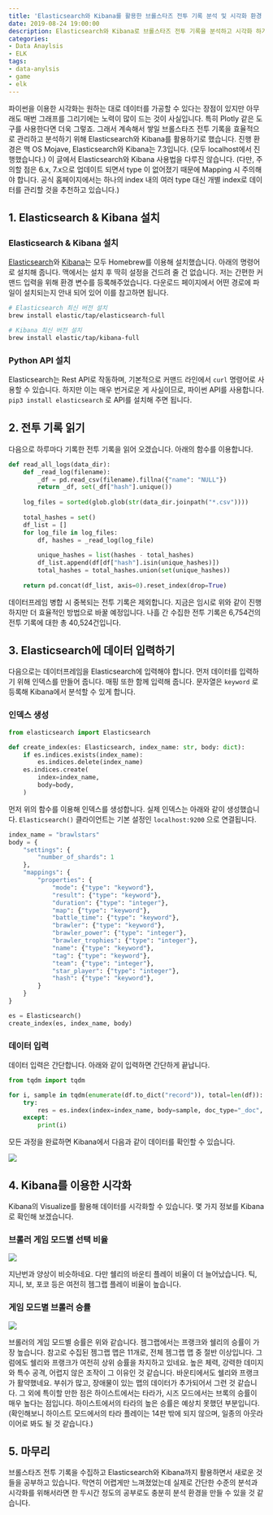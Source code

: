 ```yaml
---
title: 'Elasticsearch와 Kibana를 활용한 브롤스타즈 전투 기록 분석 및 시각화 환경 구축'
date: 2019-08-24 19:00:00
description: Elasticsearch와 Kibana로 브롤스타즈 전투 기록을 분석하고 시각화 하기 위한 환경을 구축합니다.
categories:
- Data Anaylsis
- ELK
tags:
- data-anylsis
- game
- elk
---
```


파이썬을 이용한 시각화는 원하는 대로 데이터를 가공할 수 있다는 장점이 있지만 아무래도 매번 그래프를 그리기에는 노력이 많이 드는 것이 사실입니다. 특히 Plotly 같은 도구를 사용한다면 더욱 그렇죠. 그래서 계속해서 쌓일 브롤스타즈 전투 기록을 효율적으로 관리하고 분석하기 위해 Elasticsearch와 Kibana를 활용하기로 했습니다. 진행 환경은 맥 OS Mojave, Elasticsearch와 Kibana는 7.3입니다. (모두 localhost에서 진행했습니다.) 이 글에서 Elasticsearch와 Kibana 사용법을 다루진 않습니다. (다만, 주의할 점은 6.x, 7.x으로 업데이트 되면서 type 이 없어졌기 때문에 Mapping 시 주의해야 합니다. 공식 홈페이지에서는 하나의 index 내의 여러 type 대신 개별 index로 데이터를 관리할 것을 추천하고 있습니다.)



## 1. Elasticsearch & Kibana 설치

### Elasticsearch & Kibana 설치

[Elasticsearch](https://www.elastic.co/kr/downloads/elasticsearch)와 [Kibana](https://www.elastic.co/guide/en/kibana/7.3/brew.html)는 모두 Homebrew를 이용해 설치했습니다. 아래의 명령어로 설치해 줍니다. 맥에서는 설치 후 딱히 설정을 건드려 줄 건 없습니다. 저는 간편한 커맨드 입력을 위해 환경 변수를 등록해주었습니다. 다운로드 페이지에서 어떤 경로에 파일이 설치되는지 안내 되어 있어 이를 참고하면 됩니다.

```bash
# Elasticsearch 최신 버전 설치
brew install elastic/tap/elasticsearch-full

# Kibana 최신 버전 설치
brew install elastic/tap/kibana-full
```



### Python API 설치

Elasticsearch는 Rest API로 작동하며, 기본적으로 커맨드 라인에서 `curl` 명령어로 사용할 수 있습니다. 하지만 이는 매우 번거로운 게 사실이므로, 파이썬 API를 사용합니다. `pip3 install elasticsearch` 로 API를 설치해 주면 됩니다.



## 2. 전투 기록 읽기

다음으로 하루마다 기록한 전투 기록을 읽어 오겠습니다. 아래의 함수를 이용합니다.

```python
def read_all_logs(data_dir):
    def _read_log(filename):
        _df = pd.read_csv(filename).fillna({"name": "NULL"})
        return _df, set(_df["hash"].unique())
    
    log_files = sorted(glob.glob(str(data_dir.joinpath("*.csv"))))
    
    total_hashes = set()
    df_list = []
    for log_file in log_files:
        df, hashes = _read_log(log_file)
        
        unique_hashes = list(hashes - total_hashes)
        df_list.append(df[df["hash"].isin(unique_hashes)])
        total_hashes = total_hashes.union(set(unique_hashes))
    
    return pd.concat(df_list, axis=0).reset_index(drop=True)
```



데이터프레임 병합 시 중복되는 전투 기록은 제외합니다. 지금은 임시로 위와 같이 진행하지만 더 효율적인 방법으로 바꿀 예정입니다. 나흘 간 수집한 전투 기록은 6,754건의 전투 기록에 대한 총 40,524건입니다.



## 3. Elasticsearch에 데이터 입력하기

다음으로는 데이터프레임을 Elasticsearch에 입력해야 합니다. 먼저 데이터를 입력하기 위해 인덱스를 만들어 줍니다. 매핑 또한 함께 입력해 줍니다. 문자열은 `keyword` 로 등록해 Kibana에서 분석할 수 있게 합니다.



### 인덱스 생성

```python
from elasticsearch import Elasticsearch

def create_index(es: Elasticsearch, index_name: str, body: dict):
    if es.indices.exists(index_name):
        es.indices.delete(index_name)
    es.indices.create(
        index=index_name,
        body=body,
    )
```



먼저 위의 함수를 이용해 인덱스를 생성합니다. 실제 인덱스는 아래와 같이 생성했습니다. `Elasticsearch()` 클라이언트는 기본 설정인 `localhost:9200` 으로 연결됩니다.

```python
index_name = "brawlstars" 
body = {
    "settings": {
        "number_of_shards": 1
    },
    "mappings": {
        "properties": {
            "mode": {"type": "keyword"},
            "result": {"type": "keyword"},
            "duration": {"type": "integer"},
            "map": {"type": "keyword"},
            "battle_time": {"type": "keyword"},
            "brawler": {"type": "keyword"},
            "brawler_power": {"type": "integer"},
            "brawler_trophies": {"type": "integer"},
            "name": {"type": "keyword"},
            "tag": {"type": "keyword"},
            "team": {"type": "integer"},
            "star_player": {"type": "integer"},
            "hash": {"type": "keyword"},
        }
    }
}

es = Elasticsearch()
create_index(es, index_name, body)
```



### 데이터 입력

데이터 입력은 간단합니다. 아래와 같이 입력하면 간단하게 끝납니다.

```python
from tqdm import tqdm

for i, sample in tqdm(enumerate(df.to_dict("record")), total=len(df)):
    try:
        res = es.index(index=index_name, body=sample, doc_type="_doc", id=i)
    except:
        print(i)
```



모든 과정을 완료하면 Kibana에서 다음과 같이 데이터를 확인할 수 있습니다.

![](https://drive.google.com/uc?id=1Z0X18vZho1mV6WYIKEFKlAHAWAc-q8ex)



## 4. Kibana를 이용한 시각화

Kibana의 Visualize를 활용해 데이터를 시각화할 수 있습니다. 몇 가지 정보를 Kibana로 확인해 보겠습니다.



### 브롤러 게임 모드별 선택 비율

![](https://drive.google.com/uc?id=1rYRbyhnmrLuAw5lQCwJbw4qhkP32c2E9)



지난번과 양상이 비슷하네요. 다만 쉘리의 바운티 플레이 비율이 더 늘어났습니다. 틱, 지니, 보, 포코 등은 여전히 젬그랩 플레이 비율이 높습니다.



### 게임 모드별 브롤러 승률

![](https://drive.google.com/uc?id=1t3WycCl9OQ7O-HxhFrY2fSB7FDwM6eFP)



브롤러의 게임 모드별 승률은 위와 같습니다. 젬그랩에서는 프랭크와 쉘리의 승률이 가장 높습니다. 참고로 수집된 젬그랩 맵은 11개로, 전체 젬그랩 맵 중 절반 이상입니다. 그럼에도 쉘리와 프랭크가 여전히 상위 승률을 차지하고 있네요. 높은 체력, 강력한 데미지와 특수 공격, 어렵지 않은 조작이 그 이유인 것 같습니다. 바운티에서도 쉘리와 프랭크가 활약했네요. 부쉬가 많고, 장애물이 있는 맵의 데이터가 추가되어서 그런 것 같습니다. 그 외에 특이할 만한 점은 하이스트에서는 타라가, 시즈 모드에서는 브록의 승률이 매우 높다는 점입니다. 하이스트에서의 타라의 높은 승률은 예상치 못했던 부분입니다. (확인해보니 하이스트 모드에서의 타라 플레이는 14판 밖에 되지 않으며, 일종의 아웃라이어로 봐도 될 것 같습니다.)



## 5. 마무리

브롤스타즈 전투 기록을 수집하고 Elasticsearch와 Kibana까지 활용하면서 새로운 것들을 공부하고 있습니다. 막연히 어렵게만 느껴졌었는데 실제로 간단한 수준의 분석과 시각화를 위해서라면 한 두시간 정도의 공부로도 충분히 분석 환경을 만들 수 있을 것 같습니다.